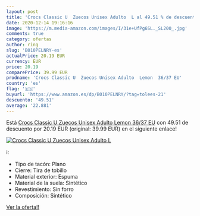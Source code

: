 ```yaml
---
layout: post
title: 'Crocs Classic U  Zuecos Unisex Adulto  L al 49.51 % de descuento'
date: 2020-12-14 19:16:16
image: 'https://m.media-amazon.com/images/I/31e+UfPg6SL._SL200_.jpg'
comments: true
category: ofertas
author: ring
slug: 'B010PELNRY-es'
actualPrice: 20.19 EUR
currency: EUR
price: 20.19
comparePrice: 39.99 EUR
prodname: 'Crocs Classic U  Zuecos Unisex Adulto  Lemon  36/37 EU'
country: 'es'
flag: '🇪🇸'
buyurl: 'https://www.amazon.es/dp/B010PELNRY/?tag=tolees-21'
descuento: '49.51'
average: '22.881'
---
```


Está [Crocs Classic U  Zuecos Unisex Adulto  Lemon  36/37 EU](https://www.amazon.es/dp/B010PELNRY/?tag=tolees-21) con 49.51 de descuento por 20.19 EUR (original: 39.99 EUR) en el siguiente enlace!

[![Crocs Classic U  Zuecos Unisex Adulto  L](https://m.media-amazon.com/images/I/31e+UfPg6SL._SL200_.jpg)](https://www.amazon.es/dp/B010PELNRY/?tag=tolees-21)

ℹ️:

- Tipo de tacón: Plano
- Cierre: Tira de tobillo
- Material exterior: Espuma
- Material de la suela: Sintético
- Revestimiento: Sin forro
- Composición: Sintético

[Ver la oferta!!](https://www.amazon.es/dp/B010PELNRY/?tag=tolees-21)
